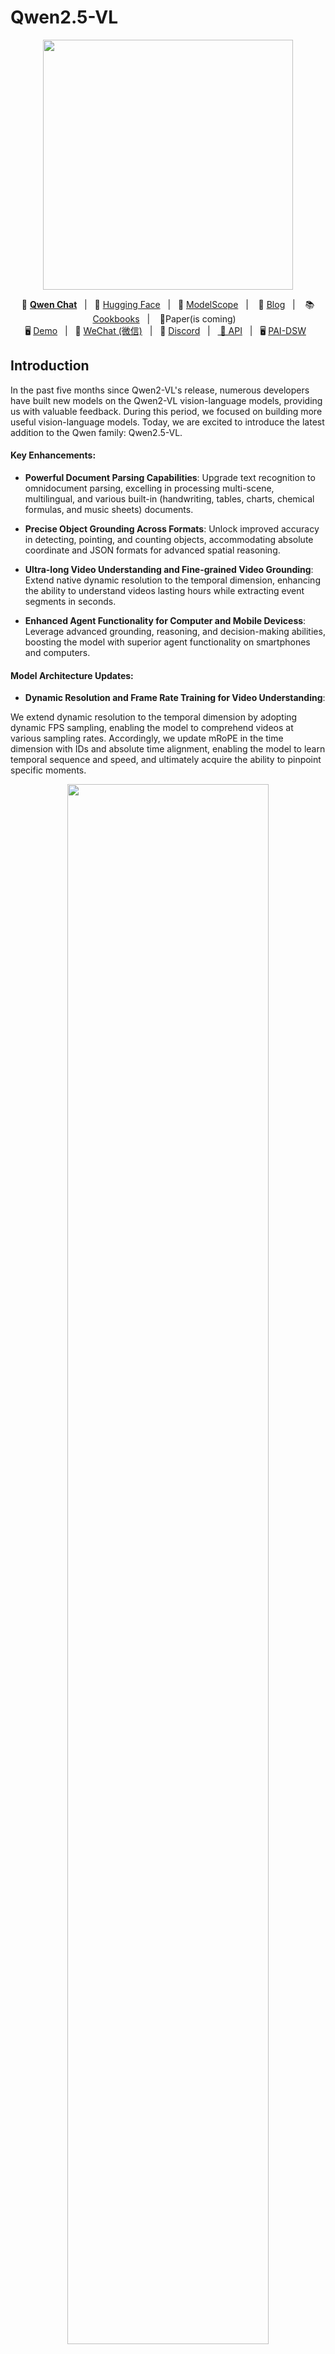 # Qwen2.5-VL


<p align="center">
    <img src="https://qianwen-res.oss-cn-beijing.aliyuncs.com/Qwen2.5-VL/qwen2.5vl_logo.png" width="400"/>
<p>

<p align="center">
        💜 <a href="https://chat.qwenlm.ai/"><b>Qwen Chat</b></a>&nbsp&nbsp | &nbsp&nbsp🤗 <a href="https://huggingface.co/collections/Qwen/qwen25-vl-6795ffac22b334a837c0f9a5">Hugging Face</a>&nbsp&nbsp | &nbsp&nbsp🤖 <a href="https://modelscope.cn/organization/qwen">ModelScope</a>&nbsp&nbsp | &nbsp&nbsp 📑 <a href="https://qwenlm.github.io/blog/qwen2.5-vl/">Blog</a> &nbsp&nbsp| &nbsp&nbsp 📚 <a href="https://github.com/QwenLM/Qwen2.5-VL/tree/main/cookbooks">Cookbooks</a> &nbsp&nbsp| &nbsp&nbsp 📑Paper(is
          coming)</a> &nbsp&nbsp  </a>
<br>
🖥️ <a href="https://huggingface.co/spaces/Qwen/Qwen2.5-VL">Demo</a>&nbsp&nbsp | &nbsp&nbsp💬 <a href="https://github.com/QwenLM/Qwen/blob/main/assets/wechat.png">WeChat (微信)</a>&nbsp&nbsp | &nbsp&nbsp🫨 <a href="https://discord.gg/CV4E9rpNSD">Discord</a>&nbsp&nbsp | &nbsp&nbsp<a href="https://help.aliyun.com/zh/model-studio/developer-reference/qwen-vl-api"> 📑 API</a>&nbsp&nbsp | &nbsp&nbsp🖥️ <a href="https://gallery.pai-ml.com/#/preview/deepLearning/cv/qwen2.5-vl">PAI-DSW</a>&nbsp&nbsp
</p>




## Introduction
In the past five months since Qwen2-VL's release, numerous developers have built new models on the Qwen2-VL vision-language models, providing us with valuable feedback. During this period, we focused on building more useful vision-language models. Today, we are excited to introduce the latest addition to the Qwen family: Qwen2.5-VL.


#### Key Enhancements:

* **Powerful Document Parsing Capabilities**: Upgrade text recognition to omnidocument parsing, excelling in processing multi-scene, multilingual, and various built-in (handwriting, tables, charts, chemical formulas, and music sheets) documents.

* **Precise Object Grounding Across Formats**: Unlock improved accuracy in detecting, pointing, and counting objects, accommodating absolute coordinate and JSON formats for advanced spatial reasoning.

* **Ultra-long Video Understanding and Fine-grained Video Grounding**: Extend native dynamic resolution to the temporal dimension, enhancing the ability to understand videos lasting hours while extracting event segments in seconds.

* **Enhanced Agent Functionality for Computer and Mobile Devicess**: Leverage advanced grounding, reasoning, and decision-making abilities, boosting the model with superior agent functionality on smartphones and computers.


#### Model Architecture Updates:

* **Dynamic Resolution and Frame Rate Training for Video Understanding**:

We extend dynamic resolution to the temporal dimension by adopting dynamic FPS sampling, enabling the model to comprehend videos at various sampling rates. Accordingly, we update mRoPE in the time dimension with IDs and absolute time alignment, enabling the model to learn temporal sequence and speed, and ultimately acquire the ability to pinpoint specific moments.

<p align="center">
    <img src="https://qianwen-res.oss-cn-beijing.aliyuncs.com/Qwen2.5-VL/qwen2.5vl_arc.jpeg" width="80%"/>
<p>


* **Streamlined and Efficient Vision Encoder**

We enhance both training and inference speeds by strategically implementing window attention into the ViT. The ViT architecture is further optimized with SwiGLU and RMSNorm, aligning it with the structure of the Qwen2.5 LLM.


## News
* 2025.01.28: We have released the [Qwen2.5-VL series](https://huggingface.co/Qwen). For more details, please check our [blog](https://qwenlm.github.io/blog/qwen2.5-vl/)!
* 2024.12.25: We have released the [QvQ-72B-Preview](https://huggingface.co/Qwen/QVQ-72B-Preview). QvQ-72B-Preview is an experimental research model, focusing on enhancing visual reasoning capabilities. For more details, please check our [blog](https://qwenlm.github.io/blog/qvq-72b-preview/)!
* 2024.09.19: The instruction-tuned [Qwen2-VL-72B model](https://huggingface.co/Qwen/Qwen2-VL-72B-Instruct) and its quantized version [[AWQ](https://huggingface.co/Qwen/Qwen2-VL-72B-Instruct-AWQ), [GPTQ-Int4](https://huggingface.co/Qwen/Qwen2-VL-72B-Instruct-GPTQ-Int4), [GPTQ-Int8](https://huggingface.co/Qwen/Qwen2-VL-72B-Instruct-GPTQ-Int8)] are now available. We have also released the [Qwen2-VL paper](https://arxiv.org/pdf/2409.12191) simultaneously.
* 2024.08.30: We have released the [Qwen2-VL series]("https://huggingface.co/collections/Qwen/qwen2-vl-66cee7455501d7126940800d). The 2B and 7B models are now available, and the 72B model for opensource is coming soon. For more details, please check our [blog](https://qwenlm.github.io/blog/qwen2-vl/)!


## Performance



| Dataset            | Qwen2.5-VL-3B<br><sup>([🤗](https://huggingface.co/Qwen/Qwen2.5-VL-3B-Instruct)[🤖](https://modelscope.cn/models/qwen/Qwen2.5-VL-3B-Instruct))     | Qwen2.5-VL-7B<br><sup>([🤗](https://huggingface.co/Qwen/Qwen2.5-VL-7B-Instruct)[🤖](https://modelscope.cn/models/qwen/Qwen2.5-VL-7B-Instruct))    | Qwen2.5-VL-72B<br><sup>([🤗](https://huggingface.co/Qwen/Qwen2.5-VL-72B-Instruct)[🤖](https://modelscope.cn/models/qwen/Qwen2.5-VL-72B-Instruct)) | Gemini-2 Flash | GPT-4o | Claude3.5 Sonnet | Qwen2-VL 72B | 
|--------------------|--------|--------|----------------|----------------|--------|------------------|--------------|
| MMMU               | 53.1  | 58.6 |**70.2**           | **70.7**           | 70.3   | 70.4             | 64.5         | 
| MMMU Pro           | 31.6  | 38.3 |**51.1**           | **57**             | 54.5   | 54.7             | 46.2         | 
| DocVQA             | 93.9 | 95.7 |**96.4**           | 92.1           | 91.1   | 95.2             | **96.5**         | 
| InfoVQA            | 77.1 | 82.6 | **87.3**          | 77.8           | 80.7   | 74.3             | 84.5         | 
| CC-OCR             | 74.5 |  77.8 | **79.8**          | 73.0           | 66.6   | 62.7             | 68.7         | 
| OCRBenchV2         | 54.3/52.1 | 56.3/57.2 | **61.5/63.7**      | -              | 46.5/32.3 | 45.2/39.6       | 47.8/46.1    | 
| MegaBench          | 28.9 |36.8 | **51.3**          | **55.2**           | 54.2   | 52.1             | 46.8         | 
| MMStar             | 55.8|63.9|**70.8**           | 69.4           | 64.7   | 65.1             | 68.3         | 
| MMBench1.1         |  81.5  | 84.3 |**88.0**           | 83.0           | 82.1   | 83.4             | 86.6         | 
| MathVista          | 62.3  | 68.2  | **74.8**           | 73.1           | 63.8   | 65.4             | 70.5         | 
| MathVision         | 21.2  | 25.1 |**38.1**           | **41.3**           | 30.4   | 38.3             | 25.9         | 
| VideoMME           | 67.6/61.5 | 71.6/ 65.1 |**73.3/79.1**      | -/-            | 71.9/77.2 | 60/62.9         | 71.2/77.8    | 
| MMBench-Video      | 1.63           | 1.79    |**2.02**           | -              | 1.68   | 1.38             | 1.7          | 
| LVBench            | 43.3        | 45.3 |**47.3**           | -              | 30.8   | -                | -            | 
| CharadesSTA        | 38.8        | 43.6        |**50.9**           | -              | 35.7   | -                | -            | 
| AITZ               | 76.9|81.9 |**83.2**           | -              | 35.3   | -                | -            | 
| Android Control    | 63.7/90.8 | 60.1/91.4 |**67.36/93.7**     | -              | -      | -                | 66.4/84.4    | 
| ScreenSpot         | 55.5|84.7|**87.1**           | 84.0           | 18.1   | 83.0             | -            | 
| ScreenSpot Pro     | 23.9|29.0 |**43.6**           | -              | -      | 17.1             | -            | 
| AndroidWorld       | -  | -  |**35**             | -              | 34.5(SoM) | 27.9            | -            | 
| OSWorld            | -  | -  |**8.83**           | -              | 5.03   | **14.9**             | -            | 





## Quickstart

Below, we provide simple examples to show how to use Qwen2.5-VL with 🤖 ModelScope and 🤗 Transformers.

The code of Qwen2.5-VL has been in the latest Hugging face transformers and we advise you to build from source with command:
```
pip install git+https://github.com/huggingface/transformers accelerate
```
or you might encounter the following error:
```
KeyError: 'qwen2_5_vl'
```


We offer a toolkit to help you handle various types of visual input more conveniently, as if you were using an API. This includes base64, URLs, and interleaved images and videos. You can install it using the following command:

```bash
# It's highly recommanded to use `[decord]` feature for faster video loading.
pip install qwen-vl-utils[decord]
```

If you are not using Linux, you might not be able to install `decord` from PyPI. In that case, you can use `pip install qwen-vl-utils` which will fall back to using torchvision for video processing. However, you can still [install decord from source](https://github.com/dmlc/decord?tab=readme-ov-file#install-from-source) to get decord used when loading video.

We are preparing [cookbooks](https://github.com/QwenLM/Qwen2.5-VL/tree/main/cookbooks) for many capabilities, including recognition, localization, document parsing, video understanding, key information extraction, and more. Welcome to learn more!

## Cookbooks

| Cookbook | Description | Open |
| -------- | ----------- | ---- |
| [Universal Recognition](https://github.com/QwenLM/Qwen2.5-VL/blob/main/cookbooks/universal_recognition.ipynb) | Not only identify animals, plants, people, and scenic spots but also recognize various objects such as cars and merchandise. | [![Colab](https://colab.research.google.com/assets/colab-badge.svg)](https://github.com/QwenLM/Qwen2.5-VL/blob/main/cookbooks/universal_recognition.ipynb) |
| [Powerful Document Parsing Capabilities](https://github.com/QwenLM/Qwen2.5-VL/blob/main/cookbooks/document_parsing.ipynb) | The parsing of documents has reached a higher level, including not only text but also layout position information and our Qwen HTML format. | [![Colab](https://colab.research.google.com/assets/colab-badge.svg)](https://github.com/QwenLM/Qwen2.5-VL/blob/main/cookbooks/document_parsing.ipynb) |
| [Precise Object Grounding Across Formats](https://github.com/QwenLM/Qwen2.5-VL/blob/main/cookbooks/spatial_understanding.ipynb) | Using absolute position coordinates, it supports both boxes and points, allowing for diverse combinations of positioning and labeling tasks. | [![Colab](https://colab.research.google.com/assets/colab-badge.svg)](https://github.com/QwenLM/Qwen2.5-VL/blob/main/cookbooks/spatial_understanding.ipynb) |
| [General OCR and Key Information Extraction](https://github.com/QwenLM/Qwen2.5-VL/blob/main/cookbooks/ocr.ipynb) | Stronger text recognition capabilities in natural scenes and multiple languages, supporting diverse key information extraction needs. | [![Colab](https://colab.research.google.com/assets/colab-badge.svg)](https://github.com/QwenLM/Qwen2.5-VL/blob/main/cookbooks/ocr.ipynb) |
| [Video Understanding](https://github.com/QwenLM/Qwen2.5-VL/blob/main/cookbooks/video_understanding.ipynb) | Better video OCR, long video understanding, and video grounding. | [![Colab](https://colab.research.google.com/assets/colab-badge.svg)](https://github.com/QwenLM/Qwen2.5-VL/blob/main/cookbooks/video_understanding.ipynb) |
| [Mobile Agent](https://github.com/QwenLM/Qwen2.5-VL/blob/main/cookbooks/mobile_agent.ipynb) | Locate and think for mobile phone control. | [![Colab](https://colab.research.google.com/assets/colab-badge.svg)](https://github.com/QwenLM/Qwen2.5-VL/blob/main/cookbooks/mobile_agent.ipynb) |
| [Computer-Use Agent](https://github.com/QwenLM/Qwen2.5-VL/blob/main/cookbooks/computer_use.ipynb) | Locate and think for controlling computers and Web. | [![Colab](https://colab.research.google.com/assets/colab-badge.svg)](https://github.com/QwenLM/Qwen2.5-VL/blob/main/cookbooks/computer_use.ipynb) |


### Using 🤗  Transformers to Chat

Here we show a code snippet to show you how to use the chat model with `transformers` and `qwen_vl_utils`:

```python
from transformers import Qwen2_5_VLForConditionalGeneration, AutoProcessor
from qwen_vl_utils import process_vision_info

# default: Load the model on the available device(s)
model = Qwen2_5_VLForConditionalGeneration.from_pretrained(
    "Qwen/Qwen2.5-VL-7B-Instruct", torch_dtype="auto", device_map="auto"
)

# We recommend enabling flash_attention_2 for better acceleration and memory saving, especially in multi-image and video scenarios.
# model = Qwen2_5_VLForConditionalGeneration.from_pretrained(
#     "Qwen/Qwen2.5-VL-7B-Instruct",
#     torch_dtype=torch.bfloat16,
#     attn_implementation="flash_attention_2",
#     device_map="auto",
# )

# default processer
processor = AutoProcessor.from_pretrained("Qwen/Qwen2.5-VL-7B-Instruct")

# The default range for the number of visual tokens per image in the model is 4-16384.
# You can set min_pixels and max_pixels according to your needs, such as a token range of 256-1280, to balance performance and cost.
# min_pixels = 256*28*28
# max_pixels = 1280*28*28
# processor = AutoProcessor.from_pretrained("Qwen/Qwen2.5-VL-7B-Instruct", min_pixels=min_pixels, max_pixels=max_pixels)

messages = [
    {
        "role": "user",
        "content": [
            {
                "type": "image",
                "image": "https://qianwen-res.oss-cn-beijing.aliyuncs.com/Qwen-VL/assets/demo.jpeg",
            },
            {"type": "text", "text": "Describe this image."},
        ],
    }
]

# Preparation for inference
text = processor.apply_chat_template(
    messages, tokenize=False, add_generation_prompt=True
)
image_inputs, video_inputs = process_vision_info(messages)
inputs = processor(
    text=[text],
    images=image_inputs,
    videos=video_inputs,
    padding=True,
    return_tensors="pt",
)
inputs = inputs.to(model.device)

# Inference: Generation of the output
generated_ids = model.generate(**inputs, max_new_tokens=128)
generated_ids_trimmed = [
    out_ids[len(in_ids) :] for in_ids, out_ids in zip(inputs.input_ids, generated_ids)
]
output_text = processor.batch_decode(
    generated_ids_trimmed, skip_special_tokens=True, clean_up_tokenization_spaces=False
)
print(output_text)
```
<details>
<summary>Multi image inference</summary>

```python
# Messages containing multiple images and a text query
messages = [
    {
        "role": "user",
        "content": [
            {"type": "image", "image": "file:///path/to/image1.jpg"},
            {"type": "image", "image": "file:///path/to/image2.jpg"},
            {"type": "text", "text": "Identify the similarities between these images."},
        ],
    }
]

# Preparation for inference
text = processor.apply_chat_template(
    messages, tokenize=False, add_generation_prompt=True
)
image_inputs, video_inputs = process_vision_info(messages)
inputs = processor(
    text=[text],
    images=image_inputs,
    videos=video_inputs,
    padding=True,
    return_tensors="pt",
)
inputs = inputs.to("cuda")

# Inference
generated_ids = model.generate(**inputs, max_new_tokens=128)
generated_ids_trimmed = [
    out_ids[len(in_ids) :] for in_ids, out_ids in zip(inputs.input_ids, generated_ids)
]
output_text = processor.batch_decode(
    generated_ids_trimmed, skip_special_tokens=True, clean_up_tokenization_spaces=False
)
print(output_text)
```
</details>

<details>
<summary>Video inference</summary>

```python
# Messages containing a images list as a video and a text query
messages = [
    {
        "role": "user",
        "content": [
            {
                "type": "video",
                "video": [
                    "file:///path/to/frame1.jpg",
                    "file:///path/to/frame2.jpg",
                    "file:///path/to/frame3.jpg",
                    "file:///path/to/frame4.jpg",
                ],
            },
            {"type": "text", "text": "Describe this video."},
        ],
    }
]

# Messages containing a local video path and a text query
messages = [
    {
        "role": "user",
        "content": [
            {
                "type": "video",
                "video": "file:///path/to/video1.mp4",
                "max_pixels": 360 * 420,
                "fps": 1.0,
            },
            {"type": "text", "text": "Describe this video."},
        ],
    }
]

# Messages containing a video url and a text query
messages = [
    {
        "role": "user",
        "content": [
            {
                "type": "video",
                "video": "https://qianwen-res.oss-cn-beijing.aliyuncs.com/Qwen2-VL/space_woaudio.mp4",
            },
            {"type": "text", "text": "Describe this video."},
        ],
    }
]

# Preparation for inference
text = processor.apply_chat_template(
    messages, tokenize=False, add_generation_prompt=True
)
image_inputs, video_inputs, video_kwargs = process_vision_info(messages, return_video_kwargs=True)
inputs = processor(
    text=[text],
    images=image_inputs,
    videos=video_inputs,
    fps=fps,
    padding=True,
    return_tensors="pt",
    **video_kwargs,
)
inputs = inputs.to("cuda")

# Inference
generated_ids = model.generate(**inputs, max_new_tokens=128)
generated_ids_trimmed = [
    out_ids[len(in_ids) :] for in_ids, out_ids in zip(inputs.input_ids, generated_ids)
]
output_text = processor.batch_decode(
    generated_ids_trimmed, skip_special_tokens=True, clean_up_tokenization_spaces=False
)
print(output_text)
```

Video URL compatibility largely depends on the third-party library version. The details are in the table below. change the backend by `FORCE_QWENVL_VIDEO_READER=torchvision` or `FORCE_QWENVL_VIDEO_READER=decord` if you prefer not to use the default one.

| Backend     | HTTP | HTTPS |
|-------------|------|-------|
| torchvision >= 0.19.0 | ✅  | ✅   |
| torchvision < 0.19.0  | ❌  | ❌   |
| decord      | ✅  | ❌   |
</details>

<details>
<summary>Batch inference</summary>

```python
# Sample messages for batch inference
messages1 = [
    {
        "role": "user",
        "content": [
            {"type": "image", "image": "file:///path/to/image1.jpg"},
            {"type": "image", "image": "file:///path/to/image2.jpg"},
            {"type": "text", "text": "What are the common elements in these pictures?"},
        ],
    }
]
messages2 = [
    {"role": "system", "content": "You are a helpful assistant."},
    {"role": "user", "content": "Who are you?"},
]
# Combine messages for batch processing
messages = [messages1, messages2]

# Preparation for batch inference
texts = [
    processor.apply_chat_template(msg, tokenize=False, add_generation_prompt=True)
    for msg in messages
]
image_inputs, video_inputs = process_vision_info(messages)
inputs = processor(
    text=texts,
    images=image_inputs,
    videos=video_inputs,
    padding=True,
    return_tensors="pt",
)
inputs = inputs.to("cuda")

# Batch Inference
generated_ids = model.generate(**inputs, max_new_tokens=128)
generated_ids_trimmed = [
    out_ids[len(in_ids) :] for in_ids, out_ids in zip(inputs.input_ids, generated_ids)
]
output_texts = processor.batch_decode(
    generated_ids_trimmed, skip_special_tokens=True, clean_up_tokenization_spaces=False
)
print(output_texts)
```
</details>

### 🤖 ModelScope
We strongly advise users especially those in mainland China to use ModelScope. `snapshot_download` can help you solve issues concerning downloading checkpoints.

### More Usage Tips

For input images, we support local files, base64, and URLs. For videos, we currently only support local files.

```python
# You can directly insert a local file path, a URL, or a base64-encoded image into the position where you want in the text.
## Local file path
messages = [
    {
        "role": "user",
        "content": [
            {"type": "image", "image": "file:///path/to/your/image.jpg"},
            {"type": "text", "text": "Describe this image."},
        ],
    }
]
## Image URL
messages = [
    {
        "role": "user",
        "content": [
            {"type": "image", "image": "http://path/to/your/image.jpg"},
            {"type": "text", "text": "Describe this image."},
        ],
    }
]
## Base64 encoded image
messages = [
    {
        "role": "user",
        "content": [
            {"type": "image", "image": "data:image;base64,/9j/..."},
            {"type": "text", "text": "Describe this image."},
        ],
    }
]
```
#### Image Resolution for performance boost

The model supports a wide range of resolution inputs. By default, it uses the native resolution for input, but higher resolutions can enhance performance at the cost of more computation. Users can set the minimum and maximum number of pixels to achieve an optimal configuration for their needs, such as a token count range of 256-1280, to balance speed and memory usage.

```python
min_pixels = 256 * 28 * 28
max_pixels = 1280 * 28 * 28
processor = AutoProcessor.from_pretrained(
    "Qwen/Qwen2.5-VL-7B-Instruct", min_pixels=min_pixels, max_pixels=max_pixels
)
```

Besides, We provide two methods for fine-grained control over the image size input to the model:

1. Specify exact dimensions: Directly set `resized_height` and `resized_width`. These values will be rounded to the nearest multiple of 28.

2. Define min_pixels and max_pixels: Images will be resized to maintain their aspect ratio within the range of min_pixels and max_pixels.

```python
# resized_height and resized_width
messages = [
    {
        "role": "user",
        "content": [
            {
                "type": "image",
                "image": "file:///path/to/your/image.jpg",
                "resized_height": 280,
                "resized_width": 420,
            },
            {"type": "text", "text": "Describe this image."},
        ],
    }
]
# min_pixels and max_pixels
messages = [
    {
        "role": "user",
        "content": [
            {
                "type": "image",
                "image": "file:///path/to/your/image.jpg",
                "min_pixels": 50176,
                "max_pixels": 50176,
            },
            {"type": "text", "text": "Describe this image."},
        ],
    }
]
```

#### Add ids for Multiple Image Inputs
By default, images and video content are directly included in the conversation. When handling multiple images, it's helpful to add labels to the images and videos for better reference. Users can control this behavior with the following settings:
<details>
<summary>Add vision ids</summary>

```python
conversation = [
    {
        "role": "user",
        "content": [{"type": "image"}, {"type": "text", "text": "Hello, how are you?"}],
    },
    {
        "role": "assistant",
        "content": "I'm doing well, thank you for asking. How can I assist you today?",
    },
    {
        "role": "user",
        "content": [
            {"type": "text", "text": "Can you describe these images and video?"},
            {"type": "image"},
            {"type": "image"},
            {"type": "video"},
            {"type": "text", "text": "These are from my vacation."},
        ],
    },
    {
        "role": "assistant",
        "content": "I'd be happy to describe the images and video for you. Could you please provide more context about your vacation?",
    },
    {
        "role": "user",
        "content": "It was a trip to the mountains. Can you see the details in the images and video?",
    },
]

# default:
prompt_without_id = processor.apply_chat_template(
    conversation, add_generation_prompt=True
)
# Excepted output: '<|im_start|>system\nYou are a helpful assistant.<|im_end|>\n<|im_start|>user\n<|vision_start|><|image_pad|><|vision_end|>Hello, how are you?<|im_end|>\n<|im_start|>assistant\nI'm doing well, thank you for asking. How can I assist you today?<|im_end|>\n<|im_start|>user\nCan you describe these images and video?<|vision_start|><|image_pad|><|vision_end|><|vision_start|><|image_pad|><|vision_end|><|vision_start|><|video_pad|><|vision_end|>These are from my vacation.<|im_end|>\n<|im_start|>assistant\nI'd be happy to describe the images and video for you. Could you please provide more context about your vacation?<|im_end|>\n<|im_start|>user\nIt was a trip to the mountains. Can you see the details in the images and video?<|im_end|>\n<|im_start|>assistant\n'


# add ids
prompt_with_id = processor.apply_chat_template(
    conversation, add_generation_prompt=True, add_vision_id=True
)
# Excepted output: '<|im_start|>system\nYou are a helpful assistant.<|im_end|>\n<|im_start|>user\nPicture 1: <|vision_start|><|image_pad|><|vision_end|>Hello, how are you?<|im_end|>\n<|im_start|>assistant\nI'm doing well, thank you for asking. How can I assist you today?<|im_end|>\n<|im_start|>user\nCan you describe these images and video?Picture 2: <|vision_start|><|image_pad|><|vision_end|>Picture 3: <|vision_start|><|image_pad|><|vision_end|>Video 1: <|vision_start|><|video_pad|><|vision_end|>These are from my vacation.<|im_end|>\n<|im_start|>assistant\nI'd be happy to describe the images and video for you. Could you please provide more context about your vacation?<|im_end|>\n<|im_start|>user\nIt was a trip to the mountains. Can you see the details in the images and video?<|im_end|>\n<|im_start|>assistant\n'
```
</details>

#### Flash-Attention 2 to speed up generation

First, make sure to install the latest version of Flash Attention 2:

```bash
pip install -U flash-attn --no-build-isolation
```

Also, you should have a hardware that is compatible with Flash-Attention 2. Read more about it in the official documentation of the [flash attention repository](https://github.com/Dao-AILab/flash-attention). FlashAttention-2 can only be used when a model is loaded in `torch.float16` or `torch.bfloat16`.

To load and run a model using Flash Attention-2, simply add `attn_implementation="flash_attention_2"` when loading the model as follows:

```python
from transformers import Qwen2_5_VLForConditionalGeneration

model = Qwen2_5_VLForConditionalGeneration.from_pretrained(
    "Qwen/Qwen2.5-VL-7B-Instruct", 
    torch_dtype=torch.bfloat16, 
    attn_implementation="flash_attention_2",
)
```

### Processing Long Texts

The current `config.json` is set for context length up to 32,768 tokens.
To handle extensive inputs exceeding 32,768 tokens, we utilize [YaRN](https://arxiv.org/abs/2309.00071), a technique for enhancing model length extrapolation, ensuring optimal performance on lengthy texts.

For supported frameworks, you could add the following to `config.json` to enable YaRN:

```
{
	...,
    "type": "yarn",
    "mrope_section": [
        16,
        24,
        24
    ],
    "factor": 4,
    "original_max_position_embeddings": 32768
}
```

However, it should be noted that this method has a significant impact on the performance of temporal and spatial localization tasks, and is therefore not recommended for use.

At the same time, for long video inputs, since MRoPE itself is more economical with ids, the max_position_embeddings can be directly modified to a larger value, such as 64k.


### Try Qwen2.5-VL-72B with API!

To explore Qwen2.5-VL-72B, a more fascinating multimodal model, we encourage you to test our cutting-edge API service. Let's start the exciting journey right now!

#### Installation
```bash
pip install dashscope
```

#### Examples
```python
import dashscope


dashscope.api_key = "your_api_key"

messages = [{
    'role': 'user',
    'content': [
        {
            'image': "https://dashscope.oss-cn-beijing.aliyuncs.com/images/dog_and_girl.jpeg"
        },
        {
            'text': 'What are in the image?'
        },
    ]
}]

response = dashscope.MultiModalConversation.call(model='qwen2.5-vl-72b-instruct', messages=messages)
print(response)
```

For more usage, please refer to the tutorial at [aliyun](https://help.aliyun.com/zh/model-studio/developer-reference/qwen-vl-api).




## Demo
### Web UI Example

In this section, we provide instructions for users to build a web-based user interface (UI) demo. This UI demo allows users to interact with a predefined model or application through a web browser. Follow the steps below to get started.

#### Installation

Before you begin, ensure that you have the required dependencies installed on your system. You can install them by running the following command:

```bash
pip install -r requirements_web_demo.txt
```

#### Running the Demo with FlashAttention-2

Once the required packages are installed, you can launch the web demo using the following command. This command will start a web server and provide you with a link to access the UI in your web browser.

**Recommended**: For enhanced performance and efficiency, especially in multi-image and video processing scenarios, we strongly recommend using [FlashAttention-2](https://github.com/Dao-AILab/flash-attention). FlashAttention-2 provides significant improvements in memory usage and speed, making it ideal for handling large-scale models and data processing.

To enable FlashAttention-2, use the following command:

```bash
python web_demo_mm.py --flash-attn2
```

This will load the model with FlashAttention-2 enabled.

**Default Usage**: If you prefer to run the demo without FlashAttention-2 or if you do not specify the `--flash-attn2` option, the demo will load the model using the standard attention implementation:

```bash
python web_demo_mm.py
```

After running the command, you’ll see a link generated in the terminal similar to this:

```
Running on local: http://127.0.0.1:7860/
```

Copy this link and paste it into your browser to access the web UI, where you can interact with the model by inputting text, uploading images, or using any other provided functionalities.

##### Running the Streaming Video Chat Demo
An experimental streaming video chat demo is also available in the ``web_demo_streaming`` directory.

To run the streaming video chat demo, use the following command:

```bash
cd web_demo_streaming/
python app.py --flash-attn2
```

If you prefer to run the demo without FlashAttention-2, use the following command:
```bash
cd web_demo_streaming/
python app.py
```

This demo supports webcam/screen capture as its video input source. To support screen capture video input, we use code snippet from the following hugginface space: [gstaff/gradio-screen-recorder](https://huggingface.co/spaces/gstaff/gradio-screen-recorder/tree/main).


## Deployment

We recommend using vLLM for fast Qwen2.5-VL deployment and inference. You need to use the latest version of vllm to enable Qwen2.5-VL support. You can also use our [official docker image](#-docker).

You can also check [vLLM official documentation](https://docs.vllm.ai/en/latest/serving/multimodal_inputs.html) for more details about online serving and offline inference.

### Installation
```bash
pip install git+https://github.com/huggingface/transformers@f3f6c86582611976e72be054675e2bf0abb5f775
pip install accelerate
pip install qwen-vl-utils
pip install vllm --pre --extra-index-url https://wheels.vllm.ai/nightly

```
### Start an OpenAI API Service

Run the command below to start an OpenAI-compatible API service:

```bash
vllm serve Qwen/Qwen2.5-VL-7B-Instruct --port 8000 --host 0.0.0.0 --dtype bfloat16 --limit-mm-per-prompt image=5,video=5
```

Then you can use the chat API as below (via curl or Python API):

```bash
curl http://localhost:8000/v1/chat/completions \
    -H "Content-Type: application/json" \
    -d '{
    "model": "Qwen2.5-VL-7B-Instruct",
    "messages": [
    {"role": "system", "content": "You are a helpful assistant."},
    {"role": "user", "content": [
        {"type": "image_url", "image_url": {"url": "https://modelscope.oss-cn-beijing.aliyuncs.com/resource/qwen.png"}},
        {"type": "text", "text": "What is the text in the illustrate?"}
    ]}
    ]
    }'
```

```python
from openai import OpenAI

# Set OpenAI's API key and API base to use vLLM's API server.
openai_api_key = "EMPTY"
openai_api_base = "http://localhost:8000/v1"

client = OpenAI(
    api_key=openai_api_key,
    base_url=openai_api_base,
)

chat_response = client.chat.completions.create(
    model="Qwen2.5-VL-7B-Instruct",
    messages=[
        {"role": "system", "content": "You are a helpful assistant."},
        {
            "role": "user",
            "content": [
                {
                    "type": "image_url",
                    "image_url": {
                        "url": "https://modelscope.oss-cn-beijing.aliyuncs.com/resource/qwen.png"
                    },
                },
                {"type": "text", "text": "What is the text in the illustrate?"},
            ],
        },
    ],
)
print("Chat response:", chat_response)
```

You can also upload base64-encoded local images (see [OpenAI API protocol document](https://platform.openai.com/docs/guides/vision/uploading-base-64-encoded-images) for more details):
```python
import base64
from openai import OpenAI
# Set OpenAI's API key and API base to use vLLM's API server.
openai_api_key = "EMPTY"
openai_api_base = "http://localhost:8000/v1"
client = OpenAI(
    api_key=openai_api_key,
    base_url=openai_api_base,
)
image_path = "/path/to/local/image.png"
with open(image_path, "rb") as f:
    encoded_image = base64.b64encode(f.read())
encoded_image_text = encoded_image.decode("utf-8")
base64_qwen = f"data:image;base64,{encoded_image_text}"
chat_response = client.chat.completions.create(
    model="Qwen2.5-VL-7B-Instruct",
    messages=[
        {"role": "system", "content": "You are a helpful assistant."},
        {
            "role": "user",
            "content": [
                {
                    "type": "image_url",
                    "image_url": {
                        "url": base64_qwen
                    },
                },
                {"type": "text", "text": "What is the text in the illustrate?"},
            ],
        },
    ],
)
print("Chat response:", chat_response)
```

### Inference Locally

You can also use vLLM to inference Qwen2.5-VL locally:

```python
from transformers import AutoProcessor
from vllm import LLM, SamplingParams
from qwen_vl_utils import process_vision_info

MODEL_PATH = "Qwen/Qwen2.5-VL-7B-Instruct"

llm = LLM(
    model=MODEL_PATH,
    limit_mm_per_prompt={"image": 10, "video": 10},
)

sampling_params = SamplingParams(
    temperature=0.1,
    top_p=0.001,
    repetition_penalty=1.05,
    max_tokens=256,
    stop_token_ids=[],
)

messages = [
    {"role": "system", "content": "You are a helpful assistant."},
    {
        "role": "user",
        "content": [
            {
                "type": "image",
                "image": "https://modelscope.oss-cn-beijing.aliyuncs.com/resource/qwen.png",
                "min_pixels": 224 * 224,
                "max_pixels": 1280 * 28 * 28,
            },
            {"type": "text", "text": "What is the text in the illustrate?"},
        ],
    },
]
# For video input, you can pass following values instead:
# "type": "video",
# "video": "<video URL>",

processor = AutoProcessor.from_pretrained(MODEL_PATH)
prompt = processor.apply_chat_template(
    messages,
    tokenize=False,
    add_generation_prompt=True,
)
image_inputs, video_inputs, video_kwargs = process_vision_info(messages, return_video_kwargs=True)

mm_data = {}
if image_inputs is not None:
    mm_data["image"] = image_inputs
if video_inputs is not None:
    mm_data["video"] = video_inputs

llm_inputs = {
    "prompt": prompt,
    "multi_modal_data": mm_data,

    # FPS will be returned in video_kwargs
    "mm_processor_kwargs": video_kwargs,
}

outputs = llm.generate([llm_inputs], sampling_params=sampling_params)
generated_text = outputs[0].outputs[0].text

print(generated_text)
```


## 🐳 Docker

To simplify the deploy process, we provide docker images with pre-build environments: [qwenllm/qwenvl](https://hub.docker.com/r/qwenllm/qwenvl). You only need to install the driver and download model files to launch demos.

```bash
docker run --gpus all --ipc=host --network=host --rm --name qwen2.5 -it qwenllm/qwenvl:2.5-cu121 bash
```

## Citation

If you find our paper and code useful in your research, please consider giving a star :star: and citation :pencil: :)




```BibTeX

@misc{qwen2.5-VL,
    title = {Qwen2.5-VL},
    url = {https://qwenlm.github.io/blog/qwen2.5-vl/},
    author = {Qwen Team},
    month = {January},
    year = {2025}
}


@article{Qwen2VL,
  title={Qwen2-VL: Enhancing Vision-Language Model's Perception of the World at Any Resolution},
  author={Wang, Peng and Bai, Shuai and Tan, Sinan and Wang, Shijie and Fan, Zhihao and Bai, Jinze and Chen, Keqin and Liu, Xuejing and Wang, Jialin and Ge, Wenbin and Fan, Yang and Dang, Kai and Du, Mengfei and Ren, Xuancheng and Men, Rui and Liu, Dayiheng and Zhou, Chang and Zhou, Jingren and Lin, Junyang},
  journal={arXiv preprint arXiv:2409.12191},
  year={2024}
}

@article{Qwen-VL,
  title={Qwen-VL: A Versatile Vision-Language Model for Understanding, Localization, Text Reading, and Beyond},
  author={Bai, Jinze and Bai, Shuai and Yang, Shusheng and Wang, Shijie and Tan, Sinan and Wang, Peng and Lin, Junyang and Zhou, Chang and Zhou, Jingren},
  journal={arXiv preprint arXiv:2308.12966},
  year={2023}
}
```

<br>
